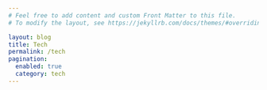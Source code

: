 ```yaml
---
# Feel free to add content and custom Front Matter to this file.
# To modify the layout, see https://jekyllrb.com/docs/themes/#overriding-theme-defaults

layout: blog
title: Tech
permalink: /tech
pagination: 
  enabled: true
  category: tech
---
```

